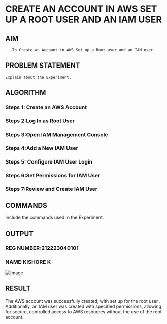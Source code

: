  # CREATE AN  ACCOUNT IN AWS SET UP A ROOT USER AND AN IAM USER 
  ## AIM
       To Create an Account in AWS Set up a Root user and an IAM user.
## PROBLEM STATEMENT
    Explain about the Experiment.

## ALGORITHM
 ### Steps 1: Create an AWS Account
 ### Steps 2:Log In as Root User
 ### Steps 3:Open IAM Management Console
 ### Steps 4:Add a New IAM User
 ### Steps 5: Configure IAM User Login
 ### Steps 6:Set Permissions for IAM User
 ### Steps 7:Review and Create IAM User
## COMMANDS
Include the commands used in the Experiment.

## OUTPUT
### REG NUMBER:212223040101
### NAME:KISHORE K
![image](https://github.com/user-attachments/assets/4f860d84-fc2a-48ff-bf71-f7b89942bd40)


## RESULT
  The AWS account was successfully created, with set up for the root user . Additionally, an IAM user was created with specified permissions, allowing for secure, controlled access to AWS resources without the use of the root account.
